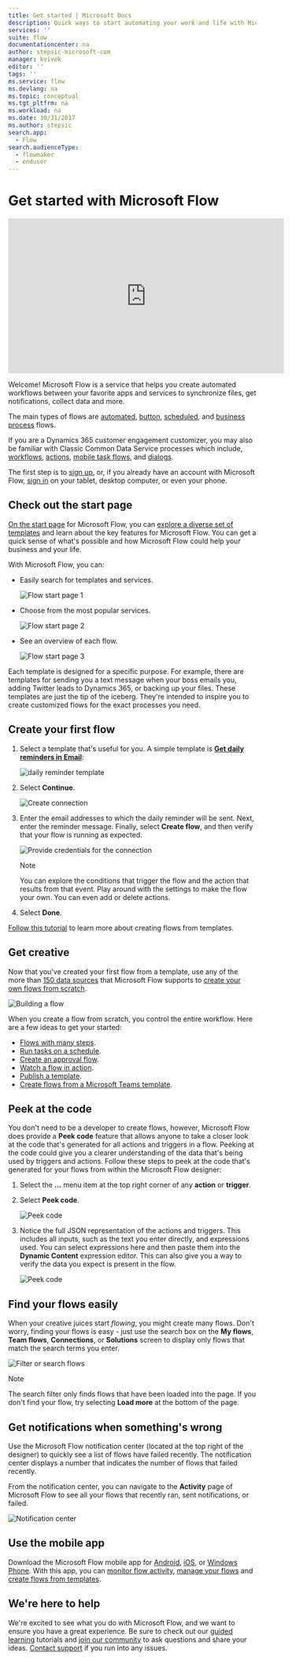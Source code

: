 ```yaml
---
title: Get started | Microsoft Docs
description: Quick ways to start automating your work and life with Microsoft Flow
services: ''
suite: flow
documentationcenter: na
author: stepsic-microsoft-com
manager: kvivek
editor: ''
tags: ''
ms.service: flow
ms.devlang: na
ms.topic: conceptual
ms.tgt_pltfrm: na
ms.workload: na
ms.date: 10/31/2017
ms.author: stepsic
search.app: 
  - Flow
search.audienceType: 
  - flowmaker
  - enduser
---
```


# Get started with Microsoft Flow #

<iframe width="560" height="315" src="https://www.youtube.com/embed/iMteXfAvDSE?list=PL8nfc9haGeb55I9wL9QnWyHp3ctU2_ThF" frameborder="0" allowfullscreen></iframe>

Welcome! Microsoft Flow is a service that helps you create automated workflows between your favorite apps and services to synchronize files, get notifications, collect data and more.

The main types of flows are [automated](get-started-logic-flow.md), [button](introduction-to-button-flows.md), [scheduled](run-scheduled-tasks.md), and [business process](business-process-flows-overview.md) flows.

If you are a Dynamics 365 customer engagement customizer, you may also be familiar with Classic Common Data Service processes which include, [workflows](configure-workflow-steps.md), [actions](create-actions.md), [mobile task flows](create-mobile-task-flow.md), and [dialogs](use-cds-for-apps-dialogs.md).

The first step is to [sign up](sign-up-sign-in.md), or, if you already have an account with Microsoft Flow, [sign in](https://flow.microsoft.com/signin) on your tablet, desktop computer, or even your phone.

## Check out the start page ##

[On the start page](https://flow.microsoft.com) for Microsoft Flow, you can [explore a diverse set of templates](https://flow.microsoft.com/templates) and learn about the key features for Microsoft Flow. You can get a quick sense of what's possible and how Microsoft Flow could help your business and your life.

With Microsoft Flow, you can:

- Easily search for templates and services.

    ![Flow start page 1](./media/getting-started/flowhome1.png)

- Choose from the most popular services.

    ![Flow start page 2](./media/getting-started/flowhome2.png)

- See an overview of each flow.

    ![Flow start page 3](./media/getting-started/flowhome3.png)

Each template is designed for a specific purpose. For example, there are templates for sending you a text message when your boss emails you, adding Twitter leads to Dynamics 365, or backing up your files. These templates are just the tip of the iceberg. They're intended to inspire you to create customized flows for the exact processes you need.

## Create your first flow ##

1. Select a template that's useful for you. A simple template is [**Get daily reminders in Email**](https://flow.microsoft.com/galleries/public/templates/45a3399aa29345308f08b6db0a9c85b9/):

    ![daily reminder template](./media/getting-started/template-details.png)

1. Select **Continue**.

    ![Create connection](./media/getting-started/create-connection.png)

1. Enter the email addresses to which the daily reminder will be sent. Next, enter the reminder message. Finally, select **Create flow**, and then verify that your flow is running as expected.

    ![Provide credentials for the connection](./media/getting-started/configure-email-details.png)

    > [!NOTE]
    > You can explore the conditions that trigger the flow and the action that results from that event. Play around with the settings to make the flow your own. You can even add or delete actions.

1. Select **Done**.

[Follow this tutorial](get-started-logic-template.md) to learn more about creating flows from templates.

## Get creative ##

Now that you've created your first flow from a template, use any of the more than [150 data sources](https://flow.microsoft.com/connectors/) that Microsoft Flow supports to [create your own flows from scratch](get-started-logic-flow.md).

![Building a flow](./media/getting-started/build-a-flow.png)

When you create a flow from scratch, you control the entire workflow. Here are a few ideas to get your started:

- [Flows with many steps](multi-step-logic-flow.md).
- [Run tasks on a schedule](run-scheduled-tasks.md).
- [Create an approval flow](wait-for-approvals.md).
- [Watch a flow in action](see-a-flow-run.md).
- [Publish a template](publish-a-template.md).
- [Create flows from a Microsoft Teams template](https://flow.microsoft.com/connectors/shared_teams/microsoft-teams/).


## Peek at the code

You don't need to be a developer to create flows, however, Microsoft Flow does provide a **Peek code** feature that allows anyone to take a closer look at the code that's generated for all actions and triggers in a flow. Peeking at the code could give you a clearer understanding of the data that's being used by triggers and actions. Follow these steps to peek at the code that's generated for your flows from within the Microsoft Flow designer: 

1. Select the **...** menu item at the top right corner of any **action** or **trigger**. 
1. Select **Peek code**.

    ![Peek code](media/getting-started/peek-code.png)

1. Notice the full JSON representation of the actions and triggers. This includes all inputs, such as the text you enter directly, and expressions used. You can select expressions here and then paste them into the **Dynamic Content** expression editor. This can also give you a way to verify the data you expect is present in the flow.

    ![Peek code](media/getting-started/peek-code-details.png)
   

## Find your flows easily

When your creative juices start *flowing*, you might create many flows. Don't worry, finding your flows is easy - just use the search box on the **My flows**, **Team flows**, **Connections**, or **Solutions** screen to display only flows that match the search terms you enter.

![Filter or search flows](media/getting-started/filter-search-box.png)
 
> [!NOTE]
> The search filter only finds flows that have been loaded into the page. If you don't find your flow, try selecting **Load more** at the bottom of the page.

## Get notifications when something's wrong

Use the Microsoft Flow notification center (located at the top right of the designer) to quickly see a list of flows have failed recently. The notification center displays a number that indicates the number of flows that failed recently.

From the notification center, you can navigate to the **Activity** page of Microsoft Flow to see all your flows that recently ran, sent notifications, or failed.

![Notification center](media/getting-started/notification-center.png)

## Use the mobile app ##

Download the Microsoft Flow mobile app for [Android](https://aka.ms/flowmobiledocsandroid), [iOS](https://aka.ms/flowmobiledocsios), or [Windows Phone](https://aka.ms/flowmobilewindows). With this app, you can [monitor flow activity](mobile-monitor-activity.md), [manage your flows](mobile-manage-flows.md) and [create flows from templates](mobile-create-flow.md).

## We're here to help ##

We're excited to see what you do with Microsoft Flow, and we want to ensure you have a great experience. Be sure to check out our [guided learning](https://flow.microsoft.com/guided-learning/) tutorials and [join our community](http://go.microsoft.com/fwlink/?LinkID=787467) to ask questions and share your ideas. [Contact support](http://go.microsoft.com/fwlink/?LinkID=787479) if you run into any issues.
